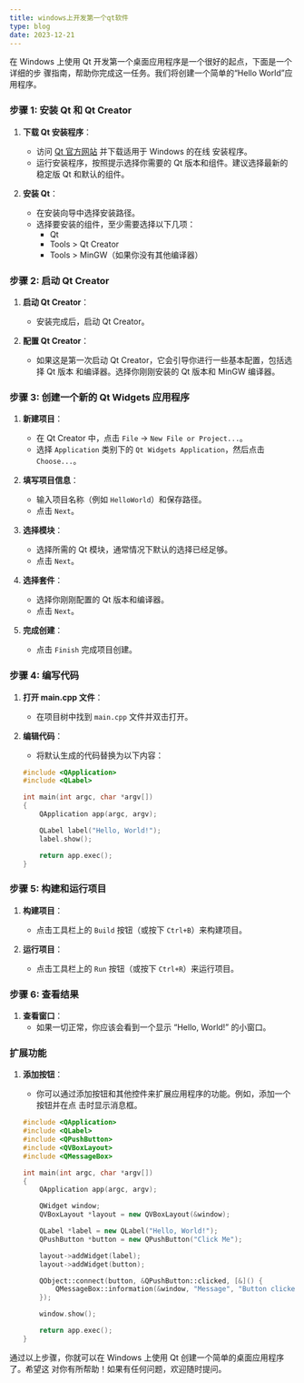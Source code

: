```yaml
---
title: windows上开发第一个qt软件
type: blog
date: 2023-12-21
---
```


在 Windows 上使用 Qt 开发第一个桌面应用程序是一个很好的起点，下面是一个详细的步
骤指南，帮助你完成这一任务。我们将创建一个简单的“Hello World”应用程序。

### 步骤 1: 安装 Qt 和 Qt Creator

1. **下载 Qt 安装程序**：

   - 访问 [Qt 官方网站](https://www.qt.io/download) 并下载适用于 Windows 的在线
     安装程序。
   - 运行安装程序，按照提示选择你需要的 Qt 版本和组件。建议选择最新的稳定版 Qt
     和默认的组件。

2. **安装 Qt**：
   - 在安装向导中选择安装路径。
   - 选择要安装的组件，至少需要选择以下几项：
     - Qt
     - Tools > Qt Creator
     - Tools > MinGW（如果你没有其他编译器）

### 步骤 2: 启动 Qt Creator

1. **启动 Qt Creator**：

   - 安装完成后，启动 Qt Creator。

2. **配置 Qt Creator**：
   - 如果这是第一次启动 Qt Creator，它会引导你进行一些基本配置，包括选择 Qt 版本
     和编译器。选择你刚刚安装的 Qt 版本和 MinGW 编译器。

### 步骤 3: 创建一个新的 Qt Widgets 应用程序

1. **新建项目**：

   - 在 Qt Creator 中，点击 `File` -> `New File or Project...`。
   - 选择 `Application` 类别下的 `Qt Widgets Application`，然后点击
     `Choose...`。

2. **填写项目信息**：

   - 输入项目名称（例如 `HelloWorld`）和保存路径。
   - 点击 `Next`。

3. **选择模块**：

   - 选择所需的 Qt 模块，通常情况下默认的选择已经足够。
   - 点击 `Next`。

4. **选择套件**：

   - 选择你刚刚配置的 Qt 版本和编译器。
   - 点击 `Next`。

5. **完成创建**：
   - 点击 `Finish` 完成项目创建。

### 步骤 4: 编写代码

1. **打开 main.cpp 文件**：

   - 在项目树中找到 `main.cpp` 文件并双击打开。

2. **编辑代码**：

   - 将默认生成的代码替换为以下内容：

   ```cpp
   #include <QApplication>
   #include <QLabel>

   int main(int argc, char *argv[])
   {
       QApplication app(argc, argv);

       QLabel label("Hello, World!");
       label.show();

       return app.exec();
   }
   ```

### 步骤 5: 构建和运行项目

1. **构建项目**：

   - 点击工具栏上的 `Build` 按钮（或按下 `Ctrl+B`）来构建项目。

2. **运行项目**：
   - 点击工具栏上的 `Run` 按钮（或按下 `Ctrl+R`）来运行项目。

### 步骤 6: 查看结果

1. **查看窗口**：
   - 如果一切正常，你应该会看到一个显示 “Hello, World!” 的小窗口。

### 扩展功能

1. **添加按钮**：

   - 你可以通过添加按钮和其他控件来扩展应用程序的功能。例如，添加一个按钮并在点
     击时显示消息框。

   ```cpp
   #include <QApplication>
   #include <QLabel>
   #include <QPushButton>
   #include <QVBoxLayout>
   #include <QMessageBox>

   int main(int argc, char *argv[])
   {
       QApplication app(argc, argv);

       QWidget window;
       QVBoxLayout *layout = new QVBoxLayout(&window);

       QLabel *label = new QLabel("Hello, World!");
       QPushButton *button = new QPushButton("Click Me");

       layout->addWidget(label);
       layout->addWidget(button);

       QObject::connect(button, &QPushButton::clicked, [&]() {
           QMessageBox::information(&window, "Message", "Button clicked!");
       });

       window.show();

       return app.exec();
   }
   ```

通过以上步骤，你就可以在 Windows 上使用 Qt 创建一个简单的桌面应用程序了。希望这
对你有所帮助！如果有任何问题，欢迎随时提问。
